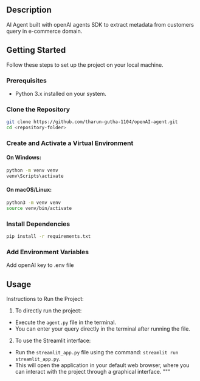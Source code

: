 ## Description
AI Agent built with openAI agents SDK to extract metadata from customers query in e-commerce domain.

## Getting Started

Follow these steps to set up the project on your local machine.

### Prerequisites
- Python 3.x installed on your system.

### Clone the Repository
```bash
git clone https://github.com/tharun-gutha-1104/openAI-agent.git
cd <repository-folder>
```

### Create and Activate a Virtual Environment
#### On Windows:
```bash
python -m venv venv
venv\Scripts\activate
```

#### On macOS/Linux:
```bash
python3 -m venv venv
source venv/bin/activate
```

### Install Dependencies
```bash
pip install -r requirements.txt
```

### Add Environment Variables
Add openAI key to .env file


## Usage

Instructions to Run the Project:

1. To directly run the project:
  - Execute the `agent.py` file in the terminal.
  - You can enter your query directly in the terminal after running the file.

2. To use the Streamlit interface:
  - Run the `streamlit_app.py` file using the command: `streamlit run streamlit_app.py`.
  - This will open the application in your default web browser, where you can interact with the project through a graphical interface.
"""

